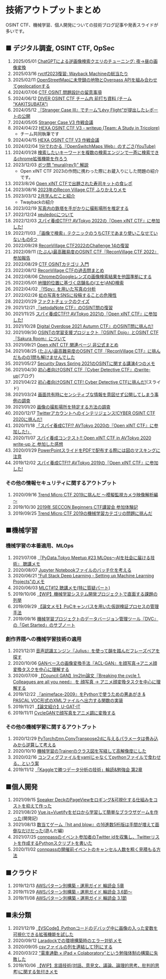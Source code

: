 # 技術アウトプットまとめ

OSINT CTF、機械学習、個人開発についての技術ブログ記事や発表スライドが多いです。



## ■ デジタル調査, OSINT CTF, OpSec

1. 2025/05/01 [ChatGPTによる逆画像検索クエリのチューニング: 夜→昼の画像変換](https://meow-memow.hatenablog.com/entry/2025/05/01/205429)
2. 2025/03/16 [rvctf2023復習: Wayback Machineの総当たり](https://meow-memow.hatenablog.com/entry/2025/03/16/111626)
3. 2025/02/11 [OpenStreetMapに未登録の地物とOverpass APIを組み合わせてgeolocationする](https://meow-memow.hatenablog.com/entry/2025/02/11/103037)
4. 2024/07/06 [CTF OSINT 問題設計の留意事項](https://meow-memow.hatenablog.com/entry/2024/07/06/111848)
5. 2024/06/12 [DIVER OSINT CTF チーム内 前打ち資料 (チーム "KAKITSUBATA")](https://meow-memow.hatenablog.com/entry/2024/06/12/214807)
6. 2024/05/12 [『Stranger Case III』でチーム“Lévy Flight”が提出したレポートの公開](https://meow-memow.hatenablog.com/entry/2024/05/12/115524)
7. 2024/05/05 [Stranger Case V3 作戦会議](https://speakerdeck.com/meow_noisy/stranger-case-v3-timunei-zuo-zhan-hui-yi)
8. 2024/04/22 [HEXA OSINT CTF V3 - writeup (Team: A Study in Tricolore)](https://teams-share.qiita.com/shared_articles/db21500ca57e87bbcba11062fe75ddc7)
   - チーム共同執筆です
9. 2024/04/15 [HEXA OSINT CTF V3 作戦会議](https://speakerdeck.com/meow_noisy/hexa-osint-ctf-v3-zuo-zhan-hui-yi)
10. 2024/02/04 [1分でわかる『OpenSwitchMaps Web』のすごさ(YouTube)](https://youtu.be/mRmR4-UCr8s)
11. 2024/01/28 [検索したいキーワードを複数の検索エンジンで一斉に検索できるchrome拡張機能を作ろう](https://meow-memow.hatenablog.com/entry/2024/01/28/151724)
12. 2023/12/03 [ボツ問 “mural(rev1)” 解説](https://speakerdeck.com/meow_noisy/botuwen-mural-rev1-jie-shuo)
    - Open xINT CTF 2023の作問に携わった際にお蔵入りにした問題の紹介です。
13. 2023/8/26 [Open xINT CTFで出題された寿司キットの食レポ](https://meow-memow.hatenablog.com/entry/2023/08/26/110942)
14. 2023/08/16 [2023年のRecon Village CTF ふりかえりメモ](https://meow-memow.hatenablog.com/entry/2023/08/16/183327)
15. 2023/03/12 [2月学んだこと紹介](https://speakerdeck.com/meow_noisy/2yue-xue-ndakotoshao-jie)
    - Twaybackの紹介
16. 2023/02/19 [写真内の鉄塔を手がかりに撮影場所を推定する](https://speakerdeck.com/meow_noisy/xie-zhen-nei-notie-ta-woshou-gakarinicuo-ying-chang-suo-wotui-ding-suru)
17. 2022/12/24 [xeuledocについて](https://speakerdeck.com/meow_noisy/xeuledocnituite)
18. 2022/12/03 [スパイ養成CTF!? AVTokyo 2022の『Open xINT CTF』に参加した!](https://speakerdeck.com/meow_noisy/supaiyang-cheng-ctf-avtokyo-2022no-open-xint-ctf-nican-jia-sita)
19. 2022/11/03 [「画像で検索」テクニックのうちCTFであまり使いこなせていないもの6つ](https://speakerdeck.com/meow_noisy/hua-xiang-dejian-suo-tekunitukunoutictfdeamarishi-ikonaseteinaimono6tu)
20. 2022/09/28 [ReconVillage CTF2022のChallenge 14の復習](https://speakerdeck.com/meow_noisy/rvctf2022nowen-14nofu-xi)
21. 2022/09/11 [(たぶん)最高難易度のOSINT CTF『ReconVillage CTF 2022』参加報告](https://speakerdeck.com/meow_noisy/reconvillage-ctf2022-can-jia-bao-gao)
22. 2022/08/29 [CTF OSINTカテゴリ 入門](https://speakerdeck.com/meow_noisy/ctf-osintkategori-ru-men)
23. 2022/08/12 [ReconVillage CTFの過去問まとめ](https://meow-memow.hatenablog.com/entry/2022/08/12/091522)
24. 2022/08/06 [ChromeのGoogleレンズの画像検索結果を他国準拠にする](https://meow-memow.hatenablog.com/entry/2022/08/06/111747)
25. 2022/05/01 [地理的位置に基づく店舗名の(エセ)AND検索](https://meow-memow.hatenablog.com/entry/2022/05/01/214751)
26. 2022/04/02 [『fSpy』を用いた写真の分析](https://speakerdeck.com/meow_noisy/fspy-woyong-itaxie-zhen-falsefen-xi)
27. 2022/02/26 [虹の写真をSNSに投稿することの危険性](https://speakerdeck.com/meow_noisy/hong-falsexie-zhen-wosnsnitou-gao-surukotofalsewei-xian-xing)
28. 2022/01/29 [ファクトチェックのクイズ](https://speakerdeck.com/meow_noisy/huakutotietukufalsekuizu)
29. 2021/12/21 [『setodaNote CTF』のOSINT問の復習](https://speakerdeck.com/meow_noisy/setodanotectf-osint)
30. 2021/11/25 [スパイ養成CTF!? AVTokyo 2021の『Open xINT CTF』に参加した!](https://speakerdeck.com/meow_noisy/xintctf2021)
31. 2021/10/28 [Digital Overdose 2021 Autumn CTF』のOSINT問に挑んだ!](https://speakerdeck.com/meow_noisy/doctf2021-autumn-osint)
32. 2021/09/30 [OSINTの学習支援プロジェクト『OSINT Dojo』とOSINT CTF『Sakura Room』について](https://speakerdeck.com/meow_noisy/osint-dojo-and-sakura-room)
33. 2021/09/21 [Open xINT CTF 関連ページ 非公式まとめ](https://meow-memow.hatenablog.com/entry/2021/09/21/193418)
34. 2021/08/25 [(たぶん)最高難易度のOSINT CTF『ReconVillage CTF』に挑んだものの1問も解けませんでした](https://speakerdeck.com/meow_noisy/rvctf2021-overwhelmed-me)
35. 2021/05/27 [Security Days Spring 2021のOSINTに関する講演4つのメモ](https://speakerdeck.com/meow_noisy/os-int-webinars2021spr)
36. 2021/04/30 [初心者向けOSINT CTF『Cyber Detective CTF』のwrite-up](https://meow-memow.hatenablog.com/entry/2021/04/30/234642)(ブログ)
37. 2021/04/22 [初心者向けOSINT CTF! Cyber Detective CTFに挑んだ!](https://speakerdeck.com/meow_noisy/cyber-detective-ctf)(スライド)
38. 2021/03/24 [画面共有時にセンシティブな情報を意図せず公開してしまう事例の調査](https://speakerdeck.com/meow_noisy/sharing-screen-and-confidential-data)
39. 2021/01/20 [画像の撮影場所を特定する方法の調査](https://speakerdeck.com/meow_noisy/image-geolocation-novice)
40. 2020/12/17 [Twitterアカウントへのインテリジェンス!CYBER OSINT CTF 2020に挑んだ!](https://speakerdeck.com/meow_noisy/cybar-osint-ctf2020)
41. 2020/11/18 [「スパイ養成CTF!? AVTokyo 2020の『Open xINT CTF』に参加した!」](https://speakerdeck.com/meow_noisy/xintctf2020)
42. 2020/11/07 [スパイ養成コンテスト!! Open xINT CTF in AVTokyo 2020 write-up と 参加した感想](https://meow-memow.hatenablog.com/entry/2020/11/07/134201)
43. 2020/01/29 [PowerPointスライドをPDFで配布する際には図のマスキングに注意](https://speakerdeck.com/meow_noisy/carefully-masking-ppt-obj)
44. 2019/12/02 [スパイ養成CTF!? AVTokyo 2019の『Open xINT CTF』に参加した!](https://speakerdeck.com/meow_noisy/xintctf2019)

### その他の情報セキュリティに関するアウトプット
1. 2020/09/16 [Trend Micro CTF 2019に挑んだ ～模擬監視カメラ映像解析編～](https://speakerdeck.com/meow_noisy/tmctf2019-wildcard300)
2. 2019/10/30 [2019年 SECCON Beginners CTF講習会 参加体験記](https://www2.slideshare.net/meownoisy/2019-seccon-beginners-ctf-187374122)
3. 2019/09/25 [Trend Micro CTF 2019の機械学習カテゴリの問題に挑んだ](https://www.slideshare.net/meownoisy/trend-micro-ctf-2019/meownoisy/trend-micro-ctf-2019)


## ■機械学習
### 機械学習の本番適用、MLOps
1. 2021/07/08 [『PyData.Tokyo Meetup #23 MLOps〜AIを社会に届ける技術』 聴講メモ](https://meow-memow.hatenablog.com/entry/2021/07/08/215119)
2. 2020/08/07 [Jupyter Notebookファイルのバッチ化を考える](https://qiita.com/meow_noisy/items/bd90b840137222dbd9d0)
3. 2020/06/21 ["Full Stack Deep Learning - Setting up Machine Learning Projects"のメモ](https://meow-memow.hatenablog.com/entry/2020/06/21/121742)
4. 2020/06/03 [MLCT#12 聴講メモ(特に質疑パート)](https://meow-memow.hatenablog.com/entry/2020/06/03/000645)
5. 2019/10/06 [【WIP】機械学習システム開発プロジェクトで直面する課題の列挙](https://meow-memow.hatenablog.com/entry/2019/10/06/150510)
6. 2019/09/29 [【論文メモ】PoCキャンバスを用いた仮説検証プロセスの管理手法](https://meow-memow.hatenablog.com/entry/2019/09/29/224231)
7. 2019/09/16 [機械学習プロジェクトのデータバージョン管理ツール『DVC』の「Get Started」のサブノート](https://qiita.com/meow_noisy/items/a644547930e6f2dea12d)

### 創作界隈への機械学習技術の適用
1. 2021/12/31 [音声認識エンジン『Julius』を使って韻を踏んだフレーズペアを探す](https://meow-memow.hatenablog.com/entry/2021/12/31/231636)
2. 2020/10/06 [GANベースの画像変換手法『ACL-GAN』を顔写真→アニメ顔変換タスクを中心に理解する](https://meow-memow.hatenablog.com/entry/2020/10/06/223748)
3. 2020/07/09 [【Council GAN】Im2Im論文『Breaking the cycle 1. Colleagues are all you need』 を 顔写真 → アニメ顔変換タスクを中心に理解する](https://meow-memow.hatenablog.com/entry/2020/07/09/090703)
4. 2019/12/22 [『animeface-2009』をPythonで使うための悪あがき & PASCAL VOC形式のXMLファイルへ出力する関数の実装](https://qiita.com/meow_noisy/items/868a1967d4ef1492db75)
5. 2019/11/21 [【論文紹介】U-GAT-IT](https://www2.slideshare.net/meownoisy/ugatit-195710494)
6. 2019/11/11 [CycleGANで顔写真をアニメ調に変換する](https://www2.slideshare.net/meownoisy/cyclegan-192304094)

### その他の機械学習に関するアウトプット
1. 2020/12/29 [PyTorchのnn.ConvTranspose2dに与えるパラメータは畳み込みから逆算して考える](https://meow-memow.hatenablog.com/entry/2020/12/29/160019)
2. 2020/10/10 [機械学習のTrainerのクラス図を写経して高解像度にした](https://meow-memow.hatenablog.com/entry/2020/10/10/163856)
3. 2020/02/16 [コンフィグファイルをyamlじゃなくてpythonファイルで食わせる、という案](https://qiita.com/meow_noisy/items/b18084e3ba3ba571a818)
4. 2019/11/12 [「Kaggleで勝つデータ分析の技術」輪読&勉強会 第2章](https://www2.slideshare.net/meownoisy/kaggle-2-191950766)



## ■個人開発
1. 2021/09/15 [Speaker DeckのPageViewをロギング&可視化する仕組みをコストを抑えて作った](https://meow-memow.hatenablog.com/entry/2021/09/15/202713)
2. 2021/08/20 [Vue.js+Vuetifyをゼロから学習して簡単なブラウザゲームを作った](https://meow-memow.hatenablog.com/entry/2021/08/20/215334)(開発記)
3. 2021/08/13 [数当てゲーム『hit and blow』の16進数5桁版は手間が増えて面倒なだけだった](https://meow-noisy.hatenablog.com/entry/2021/08/13/110105)(遊んだ編)
4. 2021/07/25 [connpassのイベント参加者のTwitter idを収集し、Twitterリストを作成するPythonスクリプトを書いた](https://meow-memow.hatenablog.com/entry/2021/07/25/141047)
5. 2020/11/02 [connpassの開催前イベントのキャンセル人数を粗く見積もる方法](https://meow-memow.hatenablog.com/entry/2020/11/02/222557)


## ■クラウド
1. 2019/12/13 [AWSパターン別構築・運用ガイド 輪読会 5章](https://speakerdeck.com/meow_noisy/aws-book-ch5)
2. 2019/11/29 [AWSパターン別構築・運用ガイド 輪読会 3.6節～](https://speakerdeck.com/meow_noisy/aws-book-ch5)
3. 2019/11/08 [AWSパターン別構築・運用ガイド 輪読会 3.1節](https://www2.slideshare.net/meownoisy/aws-31)


## ■未分類
1. 2021/12/19 [【VSCode】Pythonコードのデバッグ中に画像の入った変数を可視化できる拡張機能を試した](https://meow-memow.hatenablog.com/entry/2021/12/19/181431)
2. 2020/09/12 [Laradockでの環境構築時のエラー対処メモ](https://meow-memow.hatenablog.com/entry/2020/09/12/153016)
3. 2020/09/05 [csvファイルの列を連結して1列にする](https://qiita.com/meow_noisy/items/1a5481a9366ac11fa0e1)
4. 2020/03/22 ["電車通勤 × iPad × Colaboratory"という勉強体制の構築に失敗した](https://meow-noisy.hatenablog.com/entry/2020/03/22/144047)
5. 2019/10/06 [【WIP】言語技術(対話、意見文、議論、論理的思考、批判的思考)に関する気付きメモ](https://meow-memow.hatenablog.com/entry/2019/10/13/142404)

